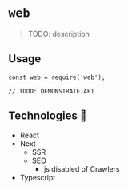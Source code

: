 # `web`

> TODO: description

## Usage

```
const web = require('web');

// TODO: DEMONSTRATE API
```


## Technologies :rocket:

- React
- Next
  - SSR
  - SEO
    - js disabled of Crawlers
- Typescript